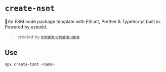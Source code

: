 # `create-nsnt`

🚀An ESM node package template with ESLint, Prettier & TypeScript built in. Powered by esbuild.

> created by [create-create-app](https://github.com/uetchy/create-create-app).

## Use

```bash
npx create-tsnt <name>
```
